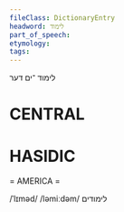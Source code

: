 ```yaml
---
fileClass: DictionaryEntry
headword: לימוד
part_of_speech: 
etymology: 
tags: 
---
```

לימוד
־ים
דער

CENTRAL
========

HASIDIC
=======
= AMERICA = 

/ˈlɪməd/
/ləmiːdəm/ לימודים
